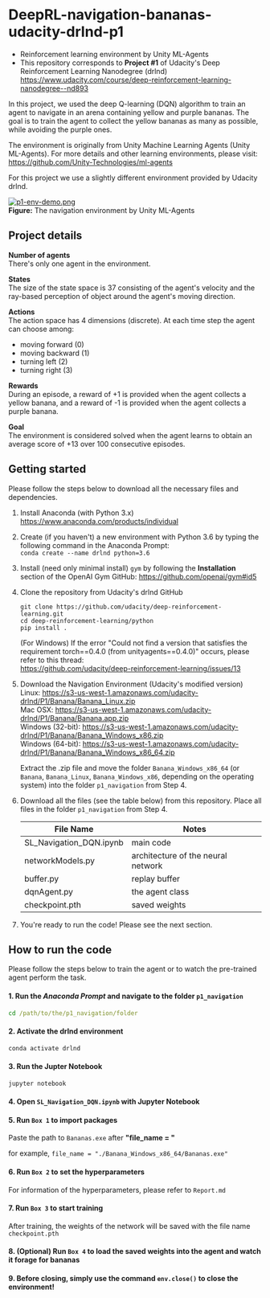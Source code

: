 # DeepRL-navigation-bananas-udacity-drlnd-p1

- Reinforcement learning environment by Unity ML-Agents
- This repository corresponds to __Project #1__ of Udacity's Deep Reinforcement Learning Nanodegree (drlnd)\
  https://www.udacity.com/course/deep-reinforcement-learning-nanodegree--nd893
  
In this project, we used the deep Q-learning (DQN) algorithm to train an agent to navigate in an arena containing yellow and purple bananas.
The goal is to train the agent to collect the yellow bananas as many as possible, while avoiding the purple ones.

The environment is originally from Unity Machine Learning Agents (Unity ML-Agents). For more details and other learning environments, please visit:\
https://github.com/Unity-Technologies/ml-agents

For this project we use a slightly different environment provided by Udacity drlnd.

[![p1-env-demo.png](https://i.postimg.cc/256zS65t/p1-env-demo.png)](https://postimg.cc/gxC9MG8y)\
**Figure:** The navigation environment by Unity ML-Agents

## Project details

**Number of agents**\
There's only one agent in the environment.

**States**\
The size of the state space is 37 consisting of the agent's velocity
and the ray-based perception of object around the agent's moving direction.

**Actions**\
The action space has 4 dimensions (discrete). At each time step the agent can choose among:
  - moving forward (0)
  - moving backward (1)
  - turning left (2)
  - turning right (3)
  
**Rewards**\
During an episode, a reward of +1 is provided when the agent collects a yellow
banana, and a reward of -1 is provided when the agent collects a purple banana.

**Goal**\
The environment is considered solved when the agent learns to obtain an average score of +13 over 100 consecutive episodes.



## Getting started

Please follow the steps below to download all the necessary files and dependencies.

1. Install Anaconda (with Python 3.x)\
    https://www.anaconda.com/products/individual
    
2. Create (if you haven't) a new environment with Python 3.6 by typing the following command in the Anaconda Prompt:\
    `conda create --name drlnd python=3.6`
    
3. Install (need only minimal install) `gym` by following the **Installation** section of the OpenAI Gym GitHub:
    https://github.com/openai/gym#id5
    
4. Clone the repository from Udacity's drlnd GitHub
    ``` console
    git clone https://github.com/udacity/deep-reinforcement-learning.git
    cd deep-reinforcement-learning/python
    pip install .
    ```
    (For Windows) If the error "Could not find a version that satisfies the requirement torch==0.4.0 (from unityagents==0.4.0)" occurs, please refer to this thread:\
    https://github.com/udacity/deep-reinforcement-learning/issues/13
  
5. Download the Navigation Environment (Udacity's modified version)\
    Linux: https://s3-us-west-1.amazonaws.com/udacity-drlnd/P1/Banana/Banana_Linux.zip \
    Mac OSX: https://s3-us-west-1.amazonaws.com/udacity-drlnd/P1/Banana/Banana.app.zip \
    Windows (32-bit): https://s3-us-west-1.amazonaws.com/udacity-drlnd/P1/Banana/Banana_Windows_x86.zip \
    Windows (64-bit): https://s3-us-west-1.amazonaws.com/udacity-drlnd/P1/Banana/Banana_Windows_x86_64.zip
    
    Extract the .zip file and move the folder `Banana_Windows_x86_64` (or `Banana`, `Banana_Linux`, `Banana_Windows_x86`, depending on the operating system) into the folder `p1_navigation` from Step 4.

6. Download all the files (see the table below) from this repository. Place all files in the folder `p1_navigation` from Step 4.

    | File Name | Notes |
    | ----------- | ----------- |
    | SL_Navigation_DQN.ipynb | main code |
    | networkModels.py | architecture of the neural network |
    | buffer.py | replay buffer |
    | dqnAgent.py | the agent class |
    | checkpoint.pth | saved weights |

7. You're ready to run the code! Please see the next section.

## How to run the code

Please follow the steps below to train the agent or to watch the pre-trained agent perform the task.

#### 1. Run the *Anaconda Prompt* and navigate to the folder `p1_navigation`
``` cmd
cd /path/to/the/p1_navigation/folder
```
#### 2. Activate the drlnd environment
``` cmd
conda activate drlnd
```
#### 3. Run the Jupter Notebook
``` cmd
jupyter notebook
```
#### 4. Open `SL_Navigation_DQN.ipynb` with Jupyter Notebook
#### 5. Run `Box 1` to import packages
Paste the path to `Bananas.exe` after **"file_name = "**

for example, `file_name = "./Banana_Windows_x86_64/Bananas.exe"`
#### 6. Run `Box 2` to set the hyperparameters
For information of the hyperparameters, please refer to `Report.md`
#### 7. Run `Box 3` to start training
After training, the weights of the network will be saved with the file name `checkpoint.pth`
#### 8. (Optional) Run `Box 4` to load the saved weights into the agent and watch it forage for bananas
#### 9. Before closing, simply use the command `env.close()` to close the environment!

